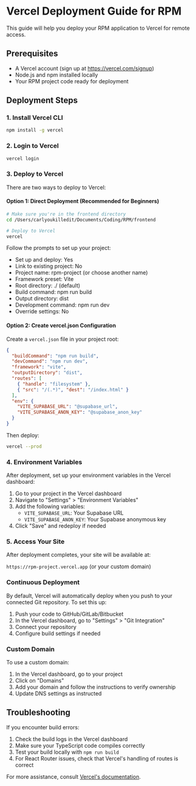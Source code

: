 # Vercel Deployment Guide for RPM

This guide will help you deploy your RPM application to Vercel for remote access.

## Prerequisites

- A Vercel account (sign up at https://vercel.com/signup)
- Node.js and npm installed locally
- Your RPM project code ready for deployment

## Deployment Steps

### 1. Install Vercel CLI

```bash
npm install -g vercel
```

### 2. Login to Vercel

```bash
vercel login
```

### 3. Deploy to Vercel

There are two ways to deploy to Vercel:

#### Option 1: Direct Deployment (Recommended for Beginners)

```bash
# Make sure you're in the frontend directory
cd /Users/carlyoukilledit/Documents/Coding/RPM/frontend

# Deploy to Vercel
vercel
```

Follow the prompts to set up your project:
- Set up and deploy: Yes
- Link to existing project: No
- Project name: rpm-project (or choose another name)
- Framework preset: Vite
- Root directory: ./ (default)
- Build command: npm run build
- Output directory: dist
- Development command: npm run dev
- Override settings: No

#### Option 2: Create vercel.json Configuration

Create a `vercel.json` file in your project root:

```json
{
  "buildCommand": "npm run build",
  "devCommand": "npm run dev",
  "framework": "vite",
  "outputDirectory": "dist",
  "routes": [
    { "handle": "filesystem" },
    { "src": "/(.*)", "dest": "/index.html" }
  ],
  "env": {
    "VITE_SUPABASE_URL": "@supabase_url",
    "VITE_SUPABASE_ANON_KEY": "@supabase_anon_key"
  }
}
```

Then deploy:

```bash
vercel --prod
```

### 4. Environment Variables

After deployment, set up your environment variables in the Vercel dashboard:

1. Go to your project in the Vercel dashboard
2. Navigate to "Settings" > "Environment Variables"
3. Add the following variables:
   - `VITE_SUPABASE_URL`: Your Supabase URL
   - `VITE_SUPABASE_ANON_KEY`: Your Supabase anonymous key
4. Click "Save" and redeploy if needed

### 5. Access Your Site

After deployment completes, your site will be available at:

`https://rpm-project.vercel.app` (or your custom domain)

### Continuous Deployment

By default, Vercel will automatically deploy when you push to your connected Git repository. To set this up:

1. Push your code to GitHub/GitLab/Bitbucket
2. In the Vercel dashboard, go to "Settings" > "Git Integration"
3. Connect your repository
4. Configure build settings if needed

### Custom Domain

To use a custom domain:

1. In the Vercel dashboard, go to your project
2. Click on "Domains"
3. Add your domain and follow the instructions to verify ownership
4. Update DNS settings as instructed

## Troubleshooting

If you encounter build errors:

1. Check the build logs in the Vercel dashboard
2. Make sure your TypeScript code compiles correctly
3. Test your build locally with `npm run build`
4. For React Router issues, check that Vercel's handling of routes is correct

For more assistance, consult [Vercel's documentation](https://vercel.com/docs).